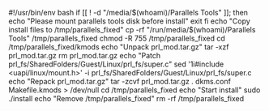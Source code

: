 #!/usr/bin/env bash
if [[ ! -d "/media/$(whoami)/Parallels Tools" ]]; then
    echo "Please mount parallels tools disk before install"
    exit
fi
echo "Copy install files to /tmp/parallels_fixed"
cp -rf "/run/media/$(whoami)/Parallels Tools" /tmp/parallels_fixed
chmod -R 755 /tmp/parallels_fixed
cd /tmp/parallels_fixed/kmods
echo "Unpack prl_mod.tar.gz"
tar -xzf prl_mod.tar.gz
rm prl_mod.tar.gz
echo "Patch prl_fs/SharedFolders/Guest/Linux/prl_fs/super.c"
sed '1i\#include <uapi/linux/mount.h>' -i prl_fs/SharedFolders/Guest/Linux/prl_fs/super.c
echo "Repack prl_mod.tar.gz"
tar -zcvf prl_mod.tar.gz . dkms.conf Makefile.kmods > /dev/null
cd /tmp/parallels_fixed
echo "Start install"
sudo ./install
echo "Remove /tmp/parallels_fixed"
rm -rf /tmp/parallels_fixed

